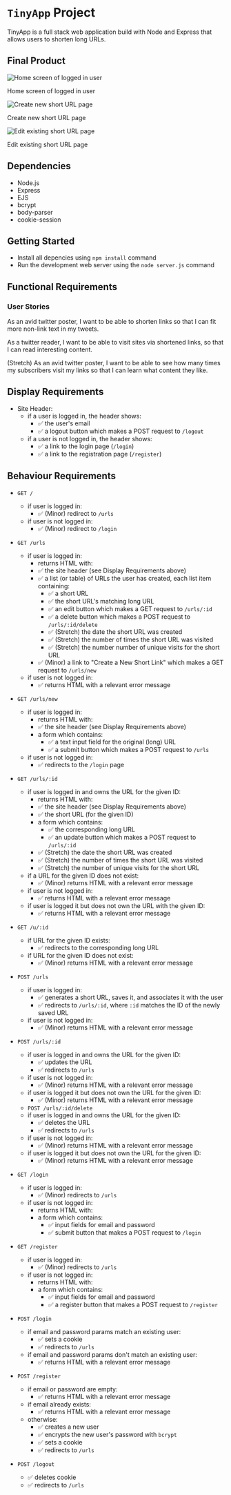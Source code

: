 # <code>TinyApp</code> Project

TinyApp is a full stack web application build with Node and Express that allows users to shorten long URLs.

## Final Product

![Home screen of logged in user](./docs/urls-main-page.png)

Home screen of logged in user

![Create new short URL page](./docs/create-new-short-url-page.png)

Create new short URL page

![Edit existing short URL page](./docs/edit-existing-url-page.png)

Edit existing short URL page

## Dependencies

- Node.js
- Express
- EJS
- bcrypt
- body-parser
- cookie-session

## Getting Started

- Install all depencies using `npm install` command
- Run the development web server using the `node server.js` command

## Functional Requirements

### User Stories

As an avid twitter poster,
I want to be able to shorten links
so that I can fit more non-link text in my tweets.

As a twitter reader,
I want to be able to visit sites via shortened links,
so that I can read interesting content.

(Stretch) As an avid twitter poster,
I want to be able to see how many times my subscribers visit my links
so that I can learn what content they like.

## Display Requirements

<ul>
<li>Site Header:
<ul>
<li>if a user is logged in, the header shows:
<ul>
<li>✅ the user's email</li>
<li>✅ a logout button which makes a POST request to <code>/logout</code></li>
</ul>
</li>
<li>if a user is not logged in, the header shows:
<ul>
<li> ✅ a link to the login page (<code>/login</code>)</li>
<li> ✅ a link to the registration page (<code>/register</code>)</li>
</ul>
</li>
</ul>
</li>
</ul>

## Behaviour Requirements


<ul>
<li><p><code>GET /</code></p>

<ul>
<li>if user is logged in:

<ul>
<li> ✅ (Minor) redirect to <code>/urls</code></li>
</ul></li>
<li>if user is not logged in:

<ul>
<li>✅ (Minor) redirect to <code>/login</code></li>
</ul></li>
</ul></li>
<li><p><code>GET /urls</code></p>

<ul>
<li>if user is logged in:

<ul>
<li>returns HTML with:</li>
<li> ✅ the site header (see Display Requirements above)</li>
<li> ✅ a list (or table) of URLs the user has created, each list item containing:

<ul>
<li> ✅ a short URL</li>
<li> ✅ the short URL's matching long URL</li>
<li> ✅ an edit button which makes a GET request to <code>/urls/:id</code></li>
<li> ✅ a delete button which makes a POST request to <code>/urls/:id/delete</code></li>
<li> ✅ (Stretch) the date the short URL was created</li>
<li> ✅ (Stretch) the number of times the short URL was visited</li>
<li> ✅ (Stretch) the number number of unique visits for the short URL</li>
</ul></li>
<li> ✅ (Minor) a link to "Create a New Short Link" which makes a GET request to <code>/urls/new</code></li>
</ul></li>
<li>if user is not logged in:

<ul>
<li> ✅ returns HTML with a relevant error message</li>
</ul></li>
</ul></li>
<li><p><code>GET /urls/new</code></p>

<ul>
<li>if user is logged in:

<ul>
<li>returns HTML with:</li>
<li> ✅ the site header (see Display Requirements above)</li>
<li>a form which contains:

<ul>
<li> ✅ a text input field for the original (long) URL</li>
<li> ✅ a submit button which makes a POST request to <code>/urls</code></li>
</ul></li>
</ul></li>
<li>if user is not logged in:

<ul>
<li> ✅ redirects to the <code>/login</code> page</li>
</ul></li>
</ul></li>
<li><p><code>GET /urls/:id</code></p>

<ul>
<li>if user is logged in and owns the URL for the given ID:

<ul>
<li>returns HTML with:</li>
<li> ✅ the site header (see Display Requirements above)</li>
<li> ✅ the short URL (for the given ID)</li>
<li>a form which contains:

<ul>
<li> ✅ the corresponding long URL</li>
<li> ✅ an update button which makes a POST request to <code>/urls/:id</code></li>
</ul></li>
<li> ✅ (Stretch) the date the short URL was created</li>
<li> ✅ (Stretch) the number of times the short URL was visited</li>
<li> ✅ (Stretch) the number of unique visits for the short URL</li>
</ul></li>
<li>if a URL for the given ID does not exist:

<ul>
<li> ✅ (Minor) returns HTML with a relevant error message</li>
</ul></li>
<li>if user is not logged in:

<ul>
<li> ✅ returns HTML with a relevant error message</li>
</ul></li>
<li>if user is logged it but does not own the URL with the given ID:

<ul>
<li> ✅ returns HTML with a relevant error message</li>
</ul></li>
</ul></li>
<li><p><code>GET /u/:id</code></p>

<ul>
<li>if URL for the given ID exists:

<ul>
<li> ✅ redirects to the corresponding long URL</li>
</ul></li>
<li>if URL for the given ID does not exist:

<ul>
<li> ✅ (Minor) returns HTML with a relevant error message</li>
</ul></li>
</ul></li>
<li><p><code>POST /urls</code></p>

<ul>
<li>if user is logged in:

<ul>
<li> ✅ generates a short URL, saves it, and associates it with the user</li>
<li> ✅ redirects to <code>/urls/:id</code>, where <code>:id</code> matches the ID of the newly saved URL</li>
</ul></li>
<li>if user is not logged in:

<ul>
<li> ✅ (Minor) returns HTML with a relevant error message</li>
</ul></li>
</ul></li>
<li><p><code>POST /urls/:id</code></p>

<ul>
<li>if user is logged in and owns the URL for the given ID:

<ul>
<li> ✅ updates the URL</li>
<li> ✅ redirects to <code>/urls</code></li>
</ul></li>
<li>if user is not logged in:

<ul>
<li> ✅ (Minor) returns HTML with a relevant error message</li>
</ul></li>
<li>if user is logged it but does not own the URL for the given ID:

<ul>
<li> ✅ (Minor) returns HTML with a relevant error message</li>
</ul></li>
<li><code>POST /urls/:id/delete</code></li>
<li>if user is logged in and owns the URL for the given ID:

<ul>
<li> ✅ deletes the URL</li>
<li> ✅ redirects to <code>/urls</code></li>
</ul></li>
<li>if user is not logged in:

<ul>
<li> ✅ (Minor) returns HTML with a relevant error message</li>
</ul></li>
<li>if user is logged it but does not own the URL for the given ID:

<ul>
<li> ✅ (Minor) returns HTML with a relevant error message</li>
</ul></li>
</ul></li>
<li><p><code>GET /login</code></p>

<ul>
<li>if user is logged in:

<ul>
<li> ✅ (Minor) redirects to <code>/urls</code></li>
</ul></li>
<li>if user is not logged in:

<ul>
<li>returns HTML with:</li>
<li>a form which contains:

<ul>
<li> ✅ input fields for email and password</li>
<li> ✅ submit button that makes a POST request to <code>/login</code></li>
</ul></li>
</ul></li>
</ul></li>
<li><p><code>GET /register</code></p>

<ul>
<li>if user is logged in:

<ul>
<li> ✅ (Minor) redirects to <code>/urls</code></li>
</ul></li>
<li>if user is not logged in:

<ul>
<li>returns HTML with:</li>
<li>a form which contains:

<ul>
<li> ✅ input fields for email and password</li>
<li> ✅ a register button that makes a POST request to <code>/register</code></li>
</ul></li>
</ul></li>
</ul></li>
<li><p><code>POST /login</code></p>

<ul>
<li>if email and password params match an existing user:

<ul>
<li> ✅ sets a cookie</li>
<li> ✅ redirects to <code>/urls</code></li>
</ul></li>
<li>if email and password params don't match an existing user:

<ul>
<li> ✅ returns HTML with a relevant error message</li>
</ul></li>
</ul></li>
<li><p><code>POST /register</code></p>

<ul>
<li>if email or password are empty:

<ul>
<li> ✅ returns HTML with a relevant error message</li>
</ul></li>
<li>if email already exists:

<ul>
<li> ✅ returns HTML with a relevant error message</li>
</ul></li>
<li>otherwise:

<ul>
<li> ✅ creates a new user</li>
<li> ✅ encrypts the new user's password with <code>bcrypt</code></li>
<li> ✅ sets a cookie</li>
<li> ✅ redirects to <code>/urls</code></li>
</ul></li>
</ul></li>
<li><p><code>POST /logout</code></p>

<ul>
<li> ✅ deletes cookie</li>
<li> ✅ redirects to <code>/urls</code></li>
</ul></li>
</ul>